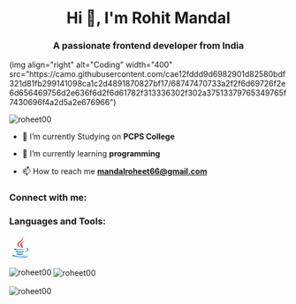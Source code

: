 <h1 align="center">Hi 👋, I'm Rohit Mandal</h1>
<h3 align="center">A passionate frontend developer from India</h3>
(img align="right" alt="Coding" width="400" src="https://camo.githubusercontent.com/cae12fddd9d6982901d82580bdf321d81fb299141098ca1c2d4891870827bf17/68747470733a2f2f6d69726f2e6d656469756d2e636f6d2f6d61782f313336302f302a37513379765349765f7430696f4a2d5a2e676966")


<p align="left"> <img src="https://komarev.com/ghpvc/?username=roheet00&label=Profile%20views&color=0e75b6&style=flat" alt="roheet00" /> </p>

- 🔭 I’m currently Studying on **PCPS College**

- 🌱 I’m currently learning **programming**

- 📫 How to reach me **mandalroheet66@gmail.com**

<h3 align="left">Connect with me:</h3>
<p align="left">
</p>

<h3 align="left">Languages and Tools:</h3>
<p align="left"> <a href="https://www.java.com" target="_blank" rel="noreferrer"> <img src="https://raw.githubusercontent.com/devicons/devicon/master/icons/java/java-original.svg" alt="java" width="40" height="40"/> </a> </p>

<p><img align="left" src="https://github-readme-stats.vercel.app/api/top-langs?username=roheet00&show_icons=true&locale=en&layout=compact" alt="roheet00" /></p>

<p>&nbsp;<img align="center" src="https://github-readme-stats.vercel.app/api?username=roheet00&show_icons=true&locale=en" alt="roheet00" /></p>

<p><img align="center" src="https://github-readme-streak-stats.herokuapp.com/?user=roheet00&" alt="roheet00" /></p>
